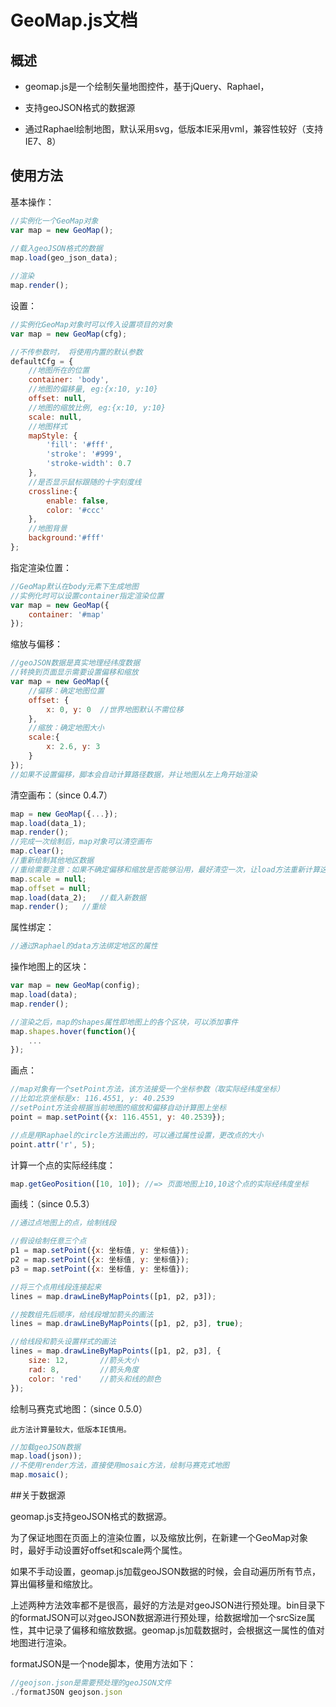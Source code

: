 # GeoMap.js文档


## 概述

* geomap.js是一个绘制矢量地图控件，基于jQuery、Raphael，

* 支持geoJSON格式的数据源

* 通过Raphael绘制地图，默认采用svg，低版本IE采用vml，兼容性较好（支持IE7、8）


## 使用方法

基本操作：

```js
//实例化一个GeoMap对象
var map = new GeoMap();
	
//载入geoJSON格式的数据
map.load(geo_json_data);	

//渲染
map.render();
```


设置：

```js
//实例化GeoMap对象时可以传入设置项目的对象
var map = new GeoMap(cfg);

//不传参数时， 将使用内置的默认参数
defaultCfg = {
    //地图所在的位置
    container: 'body',
    //地图的偏移量, eg:{x:10, y:10}
    offset: null,
    //地图的缩放比例, eg:{x:10, y:10}
    scale: null,
    //地图样式
    mapStyle: {
        'fill': '#fff',
        'stroke': '#999',
        'stroke-width': 0.7
    },
    //是否显示鼠标跟随的十字刻度线
    crossline:{
        enable: false,
        color: '#ccc'
    },
    //地图背景
    background:'#fff'
};
```

指定渲染位置：

```js
//GeoMap默认在body元素下生成地图
//实例化时可以设置container指定渲染位置
var map = new GeoMap({
	container: '#map'
});
```
	
缩放与偏移：

```js
//geoJSON数据是真实地理经纬度数据
//转换到页面显示需要设置偏移和缩放
var map = new GeoMap({
	//偏移：确定地图位置
	offset: {
		x: 0, y: 0	//世界地图默认不需位移
	},
	//缩放：确定地图大小
	scale:{
		x: 2.6, y: 3
	}
});
//如果不设置偏移，脚本会自动计算路径数据，并让地图从左上角开始渲染
```

清空画布：（since 0.4.7）

```js
map = new GeoMap({...});
map.load(data_1);
map.render();
//完成一次绘制后，map对象可以清空画布
map.clear();
//重新绘制其他地区数据
//重绘需要注意：如果不确定偏移和缩放是否能够沿用，最好清空一次，让load方法重新计算这两个值
map.scale = null;
map.offset = null;
map.load(data_2);   //载入新数据
map.render();   //重绘
```

属性绑定：

```js
//通过Raphael的data方法绑定地区的属性
```

操作地图上的区块：

```js
var map = new GeoMap(config);
map.load(data);
map.render();

//渲染之后，map的shapes属性即地图上的各个区块，可以添加事件
map.shapes.hover(function(){
	...
});
```

画点：

```js
//map对象有一个setPoint方法，该方法接受一个坐标参数（取实际经纬度坐标）
//比如北京坐标是x: 116.4551, y: 40.2539
//setPoint方法会根据当前地图的缩放和偏移自动计算图上坐标
point = map.setPoint({x: 116.4551, y: 40.2539});

//点是用Raphael的circle方法画出的，可以通过属性设置，更改点的大小
point.attr('r', 5);
```

计算一个点的实际经纬度：

```js
map.getGeoPosition([10, 10]); //=> 页面地图上10,10这个点的实际经纬度坐标
```

画线：（since 0.5.3）

```js
//通过点地图上的点，绘制线段

//假设绘制任意三个点
p1 = map.setPoint({x: 坐标值, y: 坐标值});
p2 = map.setPoint({x: 坐标值, y: 坐标值});
p3 = map.setPoint({x: 坐标值, y: 坐标值});

//将三个点用线段连接起来
lines = map.drawLineByMapPoints([p1, p2, p3]);

//按数组先后顺序，给线段增加箭头的画法
lines = map.drawLineByMapPoints([p1, p2, p3], true);

//给线段和箭头设置样式的画法
lines = map.drawLineByMapPoints([p1, p2, p3], {
    size: 12,       //箭头大小
    rad: 8,         //箭头角度
    color: 'red'    //箭头和线的颜色
});

```

绘制马赛克式地图：（since 0.5.0）

`此方法计算量较大，低版本IE慎用。`

```js
//加载geoJSON数据
map.load(json));
//不使用render方法，直接使用mosaic方法，绘制马赛克式地图 
map.mosaic();
```


##关于数据源

geomap.js支持geoJSON格式的数据源。

为了保证地图在页面上的渲染位置，以及缩放比例，在新建一个GeoMap对象时，最好手动设置好offset和scale两个属性。

如果不手动设置，geomap.js加载geoJSON数据的时候，会自动遍历所有节点，算出偏移量和缩放比。

上述两种方法效率都不是很高，最好的方法是对geoJSON进行预处理。bin目录下的formatJSON可以对geoJSON数据源进行预处理，给数据增加一个srcSize属性，其中记录了偏移和缩放数据。geomap.js加载数据时，会根据这一属性的值对地图进行渲染。

formatJSON是一个node脚本，使用方法如下：

```js
//geojson.json是需要预处理的geoJSON文件
./formatJSON geojson.json
```
